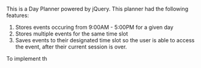This is a Day Planner powered by jQuery. This planner had the following features:
1. Stores events occuring from 9:00AM - 5:00PM for a given day
2. Stores multiple events for the same time slot
3. Saves events to their designated time slot so the user is able to access the event, after their current session is over. 

To implement th
